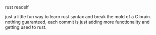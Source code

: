rust readelf

just a little fun way to learn rust syntax and break the mold of a C brain.
nothing guaranteed, each commit is just adding more functionality and getting
used to rust.
